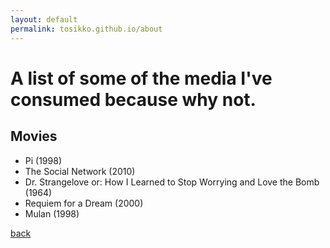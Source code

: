 ```yaml
---
layout: default
permalink: tosikko.github.io/about
---
```


# A list of some of the media I've consumed because why not.

## Movies
* Pi (1998)
* The Social Network (2010)
* Dr. Strangelove or: How I Learned to Stop Worrying and Love the Bomb (1964)
* Requiem for a Dream (2000)
* Mulan (1998)


[back](./)

